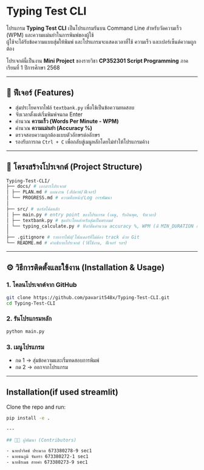 # Typing Test CLI

โปรแกรม **Typing Test CLI** เป็นโปรแกรมรันบน Command Line สำหรับวัดความเร็ว (WPM) และความแม่นยำในการพิมพ์ของผู้ใช้  
ผู้ใช้จะได้รับข้อความแบบสุ่มให้พิมพ์ และโปรแกรมจะแสดงเวลาที่ใช้ ความเร็ว และเปอร์เซ็นต์ความถูกต้อง  

โปรเจกต์นี้เป็นงาน **Mini Project** ของรายวิชา **CP352301 Script Programming** ภาคเรียนที่ 1 ปีการศึกษา 2568  

---

## 📌 ฟีเจอร์ (Features)
- สุ่มประโยคจากไฟล์ `textbank.py` เพื่อใช้เป็นข้อความทดสอบ
- จับเวลาตั้งแต่เริ่มพิมพ์จนกด Enter
- คำนวณ **ความเร็ว (Words Per Minute - WPM)**
- คำนวณ **ความแม่นยำ (Accuracy %)**
- ตรวจสอบความถูกต้องแบบตัวอักษรต่ออักษร
- รองรับการกด `Ctrl + C` เพื่อกลับสู่เมนูหลักโดยไม่ทำให้โปรแกรมค้าง

---

## 📂 โครงสร้างโปรเจกต์ (Project Structure)

```bash
Typing-Test-CLI/
├── docs/ # เอกสารโปรเจกต์
│ ├── PLAN.md # แผนงาน (สัปดาห์/ฟีเจอร์)
│ └── PROGRESS.md # ความคืบหน้า/Log การพัฒนา
│
├── src/ # ซอร์สโค้ดหลัก
│ ├── main.py # entry point ของโปรแกรม (เมนู, รับอินพุต, จับเวลา)
│ ├── textbank.py # ชุดประโยคสำหรับสุ่มเป็นพรอมต์
│ └── typing_calculate.py # ฟังก์ชันคำนวณ accuracy %, WPM (มี MIN_DURATION กันค่าเพี้ยน)
│
├── .gitignore # รายการไฟล์/โฟลเดอร์ที่ไม่ต้อง track ด้วย Git
└── README.md # คำอธิบายโปรเจกต์ (วิธีใช้งาน, ฟีเจอร์ ฯลฯ)
```

---

## ⚙️ วิธีการติดตั้งและใช้งาน (Installation & Usage)

### 1. โคลนโปรเจกต์จาก GitHub
```bash
git clone https://github.com/pavarit548x/Typing-Test-CLI.git
cd Typing-Test-CLI
```
### 2. รันโปรแกรมหลัก
```bash
python main.py
```

### 3. เมนูโปรแกรม
 * กด 1 → สุ่มข้อความและเริ่มทดสอบการพิมพ์
 * กด 2 → ออกจากโปรแกรม

---

## Installation(if used streamlit)
Clone the repo and run:

```bash
pip install -e .

---

## 👨‍💻 ผู้พัฒนา (Contributors)

- นายปวริศช์ ประมวล 673380278-9 sec1  
- นายธนภูมิ จันทรา 673380272-1 sec1  
- นายธีรเมธ สายคำ 673380273-9 sec1  

